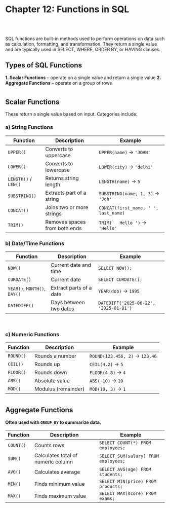 #
# Chapter 12: Functions in SQL

<br>
<br>

SQL functions are built-in methods used to perform operations on data such as calculation, formatting, and transformation. They return a single value and are typically used in SELECT, WHERE, ORDER BY, or HAVING clauses.

## Types of SQL Functions
**1. Scalar Functions** – operate on a single value and return a single value
**2. Aggregate Functions** – operate on a group of rows
#
## Scalar Functions
These return a single value based on input. Categories include:
### a) String Functions
| Function             | Description                   | Example                              |
| -------------------- | ----------------------------- | ------------------------------------ |
| `UPPER()`            | Converts to uppercase         | `UPPER(name)` → `'JOHN'`             |
| `LOWER()`            | Converts to lowercase         | `LOWER(city)` → `'delhi'`            |
| `LENGTH()` / `LEN()` | Returns string length         | `LENGTH(name)` → `5`                 |
| `SUBSTRING()`        | Extracts part of a string     | `SUBSTRING(name, 1, 3)` → `'Joh'`    |
| `CONCAT()`           | Joins two or more strings     | `CONCAT(first_name, ' ', last_name)` |
| `TRIM()`             | Removes spaces from both ends | `TRIM('  Hello ')` → `'Hello'`       |
<b>

### b) Date/Time Functions
| Function                     | Description             | Example                                |
| ---------------------------- | ----------------------- | -------------------------------------- |
| `NOW()`                      | Current date and time   | `SELECT NOW();`                        |
| `CURDATE()`                  | Current date            | `SELECT CURDATE();`                    |
| `YEAR()`, `MONTH()`, `DAY()` | Extract parts of a date | `YEAR(dob)` → `1995`                   |
| `DATEDIFF()`                 | Days between two dates  | `DATEDIFF('2025-06-22', '2025-01-01')` |
<br>

### c) Numeric Functions
| Function  | Description         | Example                        |
| --------- | ------------------- | ------------------------------ |
| `ROUND()` | Rounds a number     | `ROUND(123.456, 2)` → `123.46` |
| `CEIL()`  | Rounds up           | `CEIL(4.2)` → `5`              |
| `FLOOR()` | Rounds down         | `FLOOR(4.8)` → `4`             |
| `ABS()`   | Absolute value      | `ABS(-10)` → `10`              |
| `MOD()`   | Modulus (remainder) | `MOD(10, 3)` → `1`             |

#

## Aggregate Functions
Often used with `GROUP BY` to summarize data.
<br>

| Function  | Description                        | Example                              |
| --------- | ---------------------------------- | ------------------------------------ |
| `COUNT()` | Counts rows                        | `SELECT COUNT(*) FROM employees;`    |
| `SUM()`   | Calculates total of numeric column | `SELECT SUM(salary) FROM employees;` |
| `AVG()`   | Calculates average                 | `SELECT AVG(age) FROM students;`     |
| `MIN()`   | Finds minimum value                | `SELECT MIN(price) FROM products;`   |
| `MAX()`   | Finds maximum value                | `SELECT MAX(score) FROM exams;`      |




